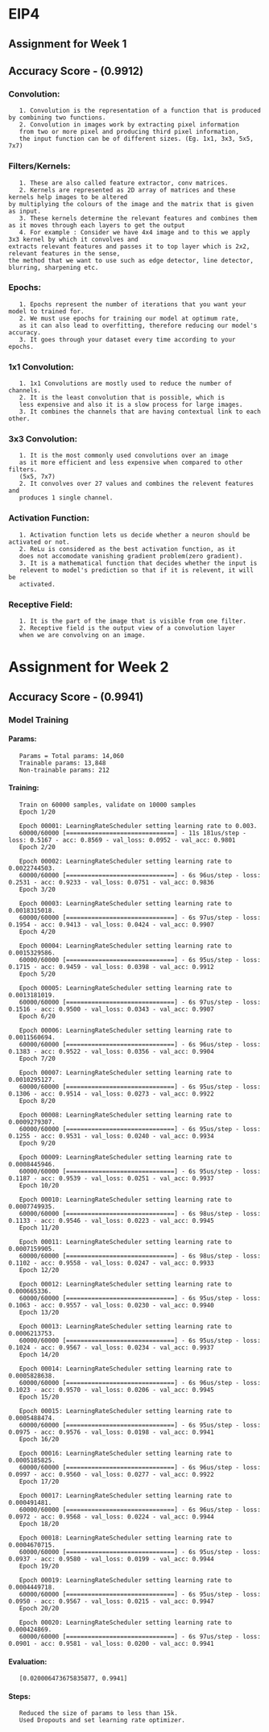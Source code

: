 # EIP4

## Assignment for Week 1

## Accuracy Score - (0.9912)

### Convolution:

       1. Convolution is the representation of a function that is produced by combining two functions.
       2. Convolution in images work by extracting pixel information 
       from two or more pixel and producing third pixel information, 
       the input function can be of different sizes. (Eg. 1x1, 3x3, 5x5, 7x7)


### Filters/Kernels:
        
       1. These are also called feature extractor, conv matrices.
       2. Kernels are represented as 2D array of matrices and these kernels help images to be altered 
    by multiplying the colours of the image and the matrix that is given as input.
       3. These kernels determine the relevant features and combines them as it moves through each layers to get the output
       4. For example : Consider we have 4x4 image and to this we apply 3x3 kernel by which it convolves and 
    extracts relevant features and passes it to top layer which is 2x2, relevant features in the sense,
    the method that we want to use such as edge detector, line detector, blurring, sharpening etc.
    
### Epochs:

       1. Epochs represent the number of iterations that you want your model to trained for.
       2. We must use epochs for training our model at optimum rate,
       as it can also lead to overfitting, therefore reducing our model's accuracy.
       3. It goes through your dataset every time according to your epochs.

### 1x1 Convolution:
       
       1. 1x1 Convolutions are mostly used to reduce the number of channels.
       2. It is the least convolution that is possible, which is 
       less expensive and also it is a slow process for large images.
       3. It combines the channels that are having contextual link to each other.
       
       
### 3x3 Convolution:
       
       1. It is the most commonly used convolutions over an image 
       as it more efficient and less expensive when compared to other filters.
       (5x5, 7x7)
       2. It convolves over 27 values and combines the relevent features and 
       produces 1 single channel.

### Activation Function:
       
       1. Activation function lets us decide whether a neuron should be activated or not.
       2. ReLu is considered as the best activation function, as it
       does not accomodate vanishing gradient problem(zero gradient).
       3. It is a mathematical function that decides whether the input is 
       relevent to model's prediction so that if it is relevent, it will be
       activated.
       
### Receptive Field:

       1. It is the part of the image that is visible from one filter.
       2. Receptive field is the output view of a convolution layer 
       when we are convolving on an image.
       
 
# Assignment for Week 2


## Accuracy Score - (0.9941)


### Model Training

#### Params:
       Params = Total params: 14,060
       Trainable params: 13,848
       Non-trainable params: 212

#### Training:
       Train on 60000 samples, validate on 10000 samples
       Epoch 1/20

       Epoch 00001: LearningRateScheduler setting learning rate to 0.003.
       60000/60000 [==============================] - 11s 181us/step - loss: 0.5167 - acc: 0.8569 - val_loss: 0.0952 - val_acc: 0.9801
       Epoch 2/20

       Epoch 00002: LearningRateScheduler setting learning rate to 0.0022744503.
       60000/60000 [==============================] - 6s 96us/step - loss: 0.2531 - acc: 0.9233 - val_loss: 0.0751 - val_acc: 0.9836
       Epoch 3/20

       Epoch 00003: LearningRateScheduler setting learning rate to 0.0018315018.
       60000/60000 [==============================] - 6s 97us/step - loss: 0.1954 - acc: 0.9413 - val_loss: 0.0424 - val_acc: 0.9907
       Epoch 4/20

       Epoch 00004: LearningRateScheduler setting learning rate to 0.0015329586.
       60000/60000 [==============================] - 6s 95us/step - loss: 0.1715 - acc: 0.9459 - val_loss: 0.0398 - val_acc: 0.9912
       Epoch 5/20

       Epoch 00005: LearningRateScheduler setting learning rate to 0.0013181019.
       60000/60000 [==============================] - 6s 97us/step - loss: 0.1516 - acc: 0.9500 - val_loss: 0.0343 - val_acc: 0.9907
       Epoch 6/20

       Epoch 00006: LearningRateScheduler setting learning rate to 0.0011560694.
       60000/60000 [==============================] - 6s 96us/step - loss: 0.1383 - acc: 0.9522 - val_loss: 0.0356 - val_acc: 0.9904
       Epoch 7/20

       Epoch 00007: LearningRateScheduler setting learning rate to 0.0010295127.
       60000/60000 [==============================] - 6s 95us/step - loss: 0.1306 - acc: 0.9514 - val_loss: 0.0273 - val_acc: 0.9922
       Epoch 8/20

       Epoch 00008: LearningRateScheduler setting learning rate to 0.0009279307.
       60000/60000 [==============================] - 6s 95us/step - loss: 0.1255 - acc: 0.9531 - val_loss: 0.0240 - val_acc: 0.9934
       Epoch 9/20

       Epoch 00009: LearningRateScheduler setting learning rate to 0.0008445946.
       60000/60000 [==============================] - 6s 95us/step - loss: 0.1187 - acc: 0.9539 - val_loss: 0.0251 - val_acc: 0.9937
       Epoch 10/20

       Epoch 00010: LearningRateScheduler setting learning rate to 0.0007749935.
       60000/60000 [==============================] - 6s 98us/step - loss: 0.1133 - acc: 0.9546 - val_loss: 0.0223 - val_acc: 0.9945
       Epoch 11/20

       Epoch 00011: LearningRateScheduler setting learning rate to 0.0007159905.
       60000/60000 [==============================] - 6s 98us/step - loss: 0.1102 - acc: 0.9558 - val_loss: 0.0247 - val_acc: 0.9933
       Epoch 12/20

       Epoch 00012: LearningRateScheduler setting learning rate to 0.000665336.
       60000/60000 [==============================] - 6s 95us/step - loss: 0.1063 - acc: 0.9557 - val_loss: 0.0230 - val_acc: 0.9940
       Epoch 13/20

       Epoch 00013: LearningRateScheduler setting learning rate to 0.0006213753.
       60000/60000 [==============================] - 6s 95us/step - loss: 0.1024 - acc: 0.9567 - val_loss: 0.0234 - val_acc: 0.9937
       Epoch 14/20

       Epoch 00014: LearningRateScheduler setting learning rate to 0.0005828638.
       60000/60000 [==============================] - 6s 96us/step - loss: 0.1023 - acc: 0.9570 - val_loss: 0.0206 - val_acc: 0.9945
       Epoch 15/20

       Epoch 00015: LearningRateScheduler setting learning rate to 0.0005488474.
       60000/60000 [==============================] - 6s 95us/step - loss: 0.0975 - acc: 0.9576 - val_loss: 0.0198 - val_acc: 0.9941
       Epoch 16/20

       Epoch 00016: LearningRateScheduler setting learning rate to 0.0005185825.
       60000/60000 [==============================] - 6s 96us/step - loss: 0.0997 - acc: 0.9560 - val_loss: 0.0277 - val_acc: 0.9922
       Epoch 17/20

       Epoch 00017: LearningRateScheduler setting learning rate to 0.000491481.
       60000/60000 [==============================] - 6s 96us/step - loss: 0.0972 - acc: 0.9568 - val_loss: 0.0224 - val_acc: 0.9944
       Epoch 18/20

       Epoch 00018: LearningRateScheduler setting learning rate to 0.0004670715.
       60000/60000 [==============================] - 6s 95us/step - loss: 0.0937 - acc: 0.9580 - val_loss: 0.0199 - val_acc: 0.9944
       Epoch 19/20

       Epoch 00019: LearningRateScheduler setting learning rate to 0.0004449718.
       60000/60000 [==============================] - 6s 95us/step - loss: 0.0950 - acc: 0.9567 - val_loss: 0.0215 - val_acc: 0.9947
       Epoch 20/20

       Epoch 00020: LearningRateScheduler setting learning rate to 0.000424869.
       60000/60000 [==============================] - 6s 97us/step - loss: 0.0901 - acc: 0.9581 - val_loss: 0.0200 - val_acc: 0.9941
       
       
#### Evaluation:
       [0.020006473675835877, 0.9941]
       
#### Steps:
       Reduced the size of params to less than 15k.
       Used Dropouts and set learning rate optimizer.
       
